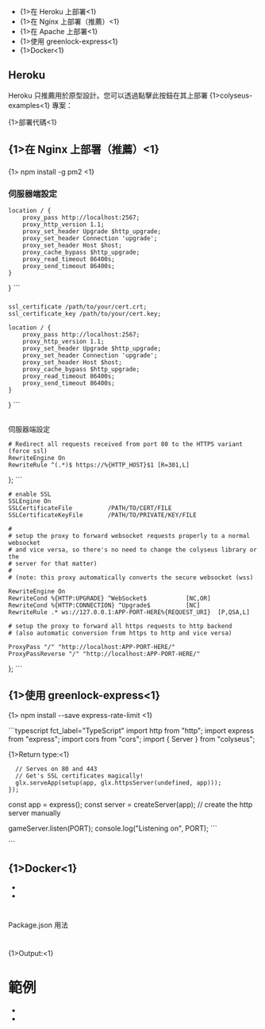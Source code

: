 - {1>在 Heroku 上部署<1}
- {1>在 Nginx 上部署（推薦）<1}
- {1>在 Apache 上部署<1}
- {1>使用 greenlock-express<1}
- {1>Docker<1}

## Heroku

Heroku 只推薦用於原型設計。您可以透過點擊此按鈕在其上部署 {1>colyseus-examples<1} 專案：

{1>部署代碼<1}



## {1>在 Nginx 上部署（推薦）<1}



### 



{1> npm install -g pm2 <1}





### 伺服器端設定



    location / {
        proxy_pass http://localhost:2567;
        proxy_http_version 1.1;
        proxy_set_header Upgrade $http_upgrade;
        proxy_set_header Connection 'upgrade';
        proxy_set_header Host $host;
        proxy_cache_bypass $http_upgrade;
        proxy_read_timeout 86400s;
        proxy_send_timeout 86400s;
    }
} \`\`\`

### 





    ssl_certificate /path/to/your/cert.crt;
    ssl_certificate_key /path/to/your/cert.key;

    location / {
        proxy_pass http://localhost:2567;
        proxy_http_version 1.1;
        proxy_set_header Upgrade $http_upgrade;
        proxy_set_header Connection 'upgrade';
        proxy_set_header Host $host;
        proxy_cache_bypass $http_upgrade;
        proxy_read_timeout 86400s;
        proxy_send_timeout 86400s;
    }
} \`\`\`

## 







伺服器端設定



    # Redirect all requests received from port 80 to the HTTPS variant (force ssl)
    RewriteEngine On
    RewriteRule ^(.*)$ https://%{HTTP_HOST}$1 [R=301,L]

}; \`\`\`



    # enable SSL
    SSLEngine On
    SSLCertificateFile          /PATH/TO/CERT/FILE
    SSLCertificateKeyFile       /PATH/TO/PRIVATE/KEY/FILE

    #
    # setup the proxy to forward websocket requests properly to a normal websocket
    # and vice versa, so there's no need to change the colyseus library or the
    # server for that matter)
    #
    # (note: this proxy automatically converts the secure websocket (wss)

    RewriteEngine On
    RewriteCond %{HTTP:UPGRADE} ^WebSocket$           [NC,OR]
    RewriteCond %{HTTP:CONNECTION} ^Upgrade$          [NC]
    RewriteRule .* ws://127.0.0.1:APP-PORT-HERE%{REQUEST_URI}  [P,QSA,L]

    # setup the proxy to forward all https requests to http backend
    # (also automatic conversion from https to http and vice versa)

    ProxyPass "/" "http://localhost:APP-PORT-HERE/"
    ProxyPassReverse "/" "http://localhost:APP-PORT-HERE/"

}; \`\`\`

## {1>使用 greenlock-express<1}





{1> npm install --save express-rate-limit <1}





\`\`\`typescript fct\_label="TypeScript" import http from "http"; import express from "express"; import cors from "cors"; import { Server } from "colyseus";



  

  {1>Return type:<1}



      // Serves on 80 and 443
      // Get's SSL certificates magically!
      glx.serveApp(setup(app, glx.httpsServer(undefined, app)));
    });



  const app = express(); const server = createServer(app); // create the http server manually

  gameServer.listen(PORT); console.log("Listening on", PORT); \`\`\`

\`\`\`

## {1>Docker<1}

 

* 

* 
 










# 
Package.json 用法


# 
# 













{1>Output:<1}
# 範例









- 

- 
